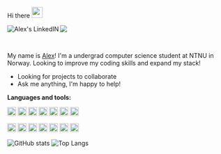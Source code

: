 Hi there <img src="https://media.giphy.com/media/hvRJCLFzcasrR4ia7z/giphy.gif" width="25px"> 


<a href="https://www.linkedin.com/in/alex-høyby/">
  <img align="left" alt="Alex's LinkedIN" src="https://img.shields.io/badge/LinkedIn-0077B5?style=for-the-badge&logo=linkedin&logoColor=white" />
</a>

![](https://visitor-badge.glitch.me/badge?page_id=Hoyby.Hoyby)

<br />

My name is [Alex](https://hoyby.github.io/)! 
I'm a undergrad computer science student at NTNU in Norway. Looking to improve my coding skills and expand my stack!

- Looking for projects to collaborate
- Ask me anything, I'm happy to help!


**Languages and tools:**

<code><img height="20" src="https://img.shields.io/badge/HTML5-E34F26?style=for-the-badge&logo=html5&logoColor=white"></code>
<code><img height="20" src="https://img.shields.io/badge/CSS3-1572B6?style=for-the-badge&logo=css3&logoColor=white"></code>
<code><img height="20" src="https://img.shields.io/badge/JavaScript-F7DF1E?style=for-the-badge&logo=javascript&logoColor=black"></code>
<code><img height="20" src="https://img.shields.io/badge/React-20232A?style=for-the-badge&logo=react&logoColor=61DAFB"></code>
<code><img height="20" src="https://img.shields.io/badge/Gatsby-663399?style=for-the-badge&logo=gatsby&logoColor=white"></code>
<code><img height="20" src="https://img.shields.io/badge/GraphQl-E10098?style=for-the-badge&logo=graphql&logoColor=white"></code>
<code><img height="20" src="https://img.shields.io/badge/Sass-CC6699?style=for-the-badge&logo=sass&logoColor=white"></code>




<code><img height="20" src="https://img.shields.io/badge/Java-ED8B00?style=for-the-badge&logo=java&logoColor=white"></code>
<code><img height="20" src="https://img.shields.io/badge/Julia-9558B2?style=for-the-badge&logo=julia&logoColor=white"></code>
<code><img height="20" src="https://img.shields.io/badge/Python-3776AB?style=for-the-badge&logo=python&logoColor=white"></code>
<code><img height="20" src="https://img.shields.io/badge/Django-092E20?style=for-the-badge&logo=django&logoColor=green"></code>
<code><img height="20" src="https://img.shields.io/badge/Git-F05032?style=for-the-badge&logo=git&logoColor=white"></code>
<code><img height="20" src="https://img.shields.io/badge/MySQL-00000F?style=for-the-badge&logo=mysql&logoColor=white"></code>
<code><img height="20" src="https://img.shields.io/badge/MariaDB-003545?style=for-the-badge&logo=mariadb&logoColor=white"></code>

![GitHub stats](https://github-readme-stats.vercel.app/api?username=Hoyby&show_icons=true&theme=dark)
![Top Langs](https://github-readme-stats.vercel.app/api/top-langs/?username=Hoyby&show_icons=true&theme=dark&layout=compact)
